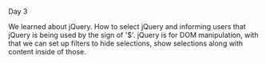 Day 3

We learned about jQuery. How to select jQuery and informing users that jQuery is being used by the sign of '$'. jQuery is for DOM manipulation, with that we can set up filters to hide selections, show selections along with content inside of those. 
